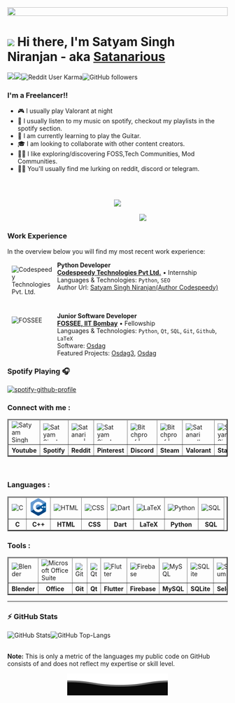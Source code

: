 <img align="center" src="https://d.furaffinity.net/art/nobumichi/1642035833/1642035831.nobumichi_kazz_skunkass_data_corrupt.gif"  height="50%" width="100%">


# <img src="https://emojis.slackmojis.com/emojis/images/1531849430/4246/blob-sunglasses.gif?1531849430" width="30"/> Hi there, I'm Satyam Singh Niranjan - aka [Satanarious]()

<img src="https://visitor-badge.glitch.me/badge?page_id=Satanarious.Satanarious"><img src="https://img.shields.io/github/last-commit/Satanarious/Satanarious?label=Last Commit&logo=github"><img alt="Reddit User Karma" src="https://img.shields.io/reddit/user-karma/combined/satanarious?label=Reddit Karma&logo=reddit"><img alt="GitHub followers" src="https://img.shields.io/github/followers/Satanarious?label=Followers&logo=github">



### I'm a Freelancer!!
- 🎮 I usually play Valorant at night
- 🎵 I usually listen to my music on spotify, checkout my playlists in the spotify section.
- 🎸 I am currently learning to play the Guitar.
- 🎓 I am looking to collaborate with other content creators.
- 👩‍💻 I like exploring/discovering FOSS,Tech Communities, Mod Communities.
- 🏄‍♀️ You'll usually find me lurking on reddit, discord or telegram.
<br>
<br>
<p align="center">
  <img alig src="https://github-profile-trophy.vercel.app/?username=satanarious&column=6&rank=SSS,SS,S,AAA,AA,A,B,C" />
</p>
<img align="right" src="https://64.media.tumblr.com/aa033f51bd2225bec9b213be7edaf2fa/tumblr_ok7c7oGd091u41beko3_1280.gif"  height="auto" width="40%">
<br>

### Work Experience

In the overview below you will find my most recent work experience:

[<img align="left" style="padding:10px" height="94px" width="94px" alt="Codespeedy Technologies Pvt. Ltd." src="https://cdn.codespeedy.com/wp-content/themes/CodeSpeedy-March-2019/img/CodeSpeedy-Logo.png"/>](https://www.codespeedy.com/)

**Python Developer** \
[**Codespeedy Technologies Pvt Ltd.**](https://www.codespeedy.com/) • Internship \
Languages & Technologies: `Python`, `SEO` \
Author Url: [Satyam Singh Niranjan(Author Codespeedy)](https://www.codespeedy.com/author/satyam_singh/) \
<br/>
<br/>

[<img align="left" style="padding:10px" height="94px" width="94px" alt="FOSSEE" title="FOSSEE" src="https://encrypted-tbn0.gstatic.com/images?q=tbn:ANd9GcRvDmeL3e-IOf0dwjaZGXXMHtWlLwV0waqR-i71agkjuyEpEVvId36GaPhYHigvuuNQ9rI&usqp=CAU"/>](https://fossee.in/)

**Junior Software Developer** \
[**FOSSEE, IIT Bombay**](https://fossee.in/) • Fellowship \
Languages & Technologies: `Python`, `Qt`, `SQL`, `Git`, `Github`, `LaTeX` \
Software: [Osdag](https://osdag.fossee.in/) \
Featured Projects: [Osdag3](https://github.com/Satanarious/Osdag3), [Osdag](https://github.com/Satanarious/Osdag)
<br/>

### Spotify Playing 🎧

[![spotify-github-profile](https://spotify-github-profile.vercel.app/api/view?uid=z6c9674gw1b8w43jtamr7ph1d&cover_image=true&theme=novatorem&bar_color_cover=false&bar_color=53b14f)](https://open.spotify.com/user/z6c9674gw1b8w43jtamr7ph1d)


### Connect with me :
<table border=2px>
<thead>
  <tr>
    <td><a href="https://www.youtube.com/channel/UCB-E4PHzu8mVvNa5fe21rsw/playlists"><img align="left" alt="Satyam Singh Niranjan | YouTube" title="Satyam Singh Niranjan | YouTube" width=50px height=50px src="https://www.iconpacks.net/icons/2/free-youtube-logo-icon-2431-thumb.png" /></a></td>
    <td><a href="https://open.spotify.com/user/z6c9674gw1b8w43jtamr7ph1d"><img align="left" alt="Satyam Singh Niranjan | Spotify" title="Satyam Singh Niranjan | Spotify" width=40px height=40px src="https://www.freepnglogos.com/uploads/spotify-logo-png/file-spotify-logo-png-4.png" /></a></td>
    <td><a href="https://www.reddit.com/user/Satanarious"><img align="left" alt="Satanarious | Reddit" title="Satanarious | Reddit" width=40px height=40px src="https://www.redditinc.com/assets/images/site/reddit-logo.png" /></a></td>
    <td><a href="https://in.pinterest.com/satyamsinghniranjan/"><img align="left" alt="Satyam Singh Niranjan| Pinterest" title="Satyam Singh Niranjan| Pinterest" width=40px height=40px src="https://seeklogo.com/images/P/pinterest-icon-logo-D4965B6748-seeklogo.com.png" /></a></td>
    <td><a href="https://discordapp.com/users/342570431074795520"><img align="left" alt="Bitchproof | Discord" width=40px height=40px title="Bitchproof | Discord" src="https://www.freepnglogos.com/uploads/discord-logo-png/discord-logo-logodownload-download-logotipos-1.png" /></a></td>
    <td><a href="https://steamcommunity.com/id/bitchproof/"><img align="left" alt="Bitchproof | Steam" title="Bitchproof | Steam" width=40px height=40px src="https://upload.wikimedia.org/wikipedia/commons/thumb/8/83/Steam_icon_logo.svg/2048px-Steam_icon_logo.svg.png" /></a></td>
    <td><a href=""><img align="left" alt="Satanarious#Moist | Valorant" title="Satanarious#Moist | Valorant" width=40px height=40px src="https://seeklogo.com/images/V/valorant-logo-3D72D9117F-seeklogo.com.png" /></a></td>
    <td><a href="https://stats.fm/satyam"><img align="left" alt="Satyam Singh Niranjan| Stats.fm" title="Satyam Singh Niranjan| Stats.fm" width=40px height=40px src="https://uptime-storage.s3.amazonaws.com/logos/2d09787bdcdbd41f1bb14e173f9e24a8.png" /></a></td>
    <td><a href="https://stash.games/users/Bitchproof"><img align="left" alt="Satyam Singh Niranjan| Stash" title="Satyam Singh Niranjan| Stash" width=40px height=40px src="https://imgur.com/FYYHLRy.png" /></a></td>
  </tr>
  <tr>
  <th>Youtube</th>
  <th>Spotify</th>
  <th>Reddit</th>
  <th>Pinterest</th>
  <th>Discord</th>
  <th>Steam</th>
  <th>Valorant</th>
  <th>Stats.fm</th>
  <th>Stash</th>
  </tr>
</thead>
</table>

<br>

### Languages : &nbsp;
<table border=2px>
<thead>
<tr>
    <td><img width=40px height=40px title="C" alt="C" src="https://upload.wikimedia.org/wikipedia/commons/1/19/C_Logo.png"></td>
    <td><img width=40px height=40px title="C++" alt="C++" src="https://raw.githubusercontent.com/devicons/devicon/master/icons/cplusplus/cplusplus-original.svg"></td>
    <td><img width=40px height=40px title="HTML" alt="HTML" src="https://cdn-icons-png.flaticon.com/512/732/732212.png"></td>
    <td><img width=40px height=40px title="CSS" alt="CSS" src="https://upload.wikimedia.org/wikipedia/commons/thumb/6/62/CSS3_logo.svg/800px-CSS3_logo.svg.png"></td>
    <td><img width=40px height=40px title="Dart" alt="Dart" src="https://upload.wikimedia.org/wikipedia/commons/7/7e/Dart-logo.png"></td>
    <td><img width=50px height=40px title="LaTeX" alt="LaTeX" src="https://imgur.com/6NspPfl.png"></td>
    <td><img width=40px height=40px title="Python" alt="Python" src="https://cdn4.iconfinder.com/data/icons/logos-and-brands/512/267_Python_logo-512.png"></td>
    <td><img width=40px height=40px title="SQL" alt="SQL" src="https://seeklogo.com/images/A/azure-sql-database-logo-D7A32C9CD9-seeklogo.com.png"></td>
  </tr>
  <tr>
    <th>C</th>
    <th>C++</th>
    <th>HTML</th>
    <th>CSS</th>
    <th>Dart</th>
    <th>LaTeX</th>
    <th>Python</th>
    <th>SQL</th>
  </tr>
</thead>
<tbody>
  
</tbody>
</table>


### Tools : &nbsp;
<table border=2px>
<thead>
<tr>
    <td><img width=40px height=40px title="Blender" alt="Blender" src="https://www.computerhope.com/jargon/b/blender.png"></td>
    <td><img width=40px height=40px title="Microsoft Office Suite" alt="Microsoft Office Suite" src="https://upload.wikimedia.org/wikipedia/commons/thumb/5/5f/Microsoft_Office_logo_%282019%E2%80%93present%29.svg/768px-Microsoft_Office_logo_%282019%E2%80%93present%29.svg.png"></td>
    <td><img width=40px height=40px title="Git" alt="Git" src="https://git-scm.com/images/logos/downloads/Git-Icon-1788C.png"></td>
    <td><img width=40px height=40px title="Qt" alt="Qt" src="https://upload.wikimedia.org/wikipedia/commons/thumb/f/fc/Qt_logo_2013.svg/1200px-Qt_logo_2013.svg.png"></td>
    <td><img width=40px height=40px title="Flutter" alt="Flutter" src="https://storage.googleapis.com/cms-storage-bucket/0dbfcc7a59cd1cf16282.png"></td>
    <td><img width=30px height=40px title="Firebase" alt="Firebase" src="https://seeklogo.com/images/F/firebase-logo-402F407EE0-seeklogo.com.png"></td>
    <td><img width=40px height=40px title="MySQL" alt="MySQL" src="https://cdn-icons-png.flaticon.com/512/5968/5968313.png"></td>
    <td><img width=40px height=40px title="SQLite" alt="SQLite" src="https://cdn.icon-icons.com/icons2/2699/PNG/512/sqlite_logo_icon_169724.png"></td>
    <td><img width=40px height=40px title="Selenium" alt="Selenium" src="https://seeklogo.com/images/S/selenium-logo-DB9103D7CF-seeklogo.com.png"></td>
  </tr>
  <tr>
    <th>Blender</th>
    <th>Office</th>
    <th>Git</th>
    <th>Qt</th>
    <th>Flutter</th>
    <th>Firebase</th>
    <th>MySQL</th>
    <th>SQLite</th>
    <th>Selenium</th>
  </tr>
</thead>
</table>




---


### :zap: GitHub Stats

  <img src="https://github-readme-stats.vercel.app/api?username=Satanarious&show_icons=true&theme=blue-green" alt="GitHub Stats" align="center" width="48%" /><img src="https://github-readme-stats.vercel.app/api/top-langs/?username=Satanarious&layout=compact&theme=blue-green&langs_count=6" alt="GitHub Top-Langs" align="center" width="40%" />

  <br/>
  <b>Note:</b> This is only a metric of the languages my public code on GitHub consists of and does not reflect my expertise or skill level.

<p align="center">
        <img src="wave.svg" />
</p>
